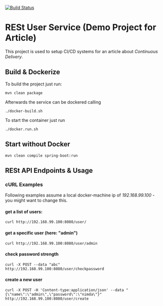 [![Build Status](https://semaphoreci.com/api/v1/projects/7a8148a6-d4f9-490d-99d1-6d2e73a62bc1/684168/badge.svg)](https://semaphoreci.com/cpelka/rest-user-service)

# RESt User Service (Demo Project for Article)

This project is used to setup CI/CD systems for an article about *Continuous Delivery*.

## Build & Dockerize

To build the project just run:

    mvn clean package

Afterwards the service can be dockered calling

    ./docker-build.sh

To start the container just run

    ./docker.run.sh


## Start without Docker

    mvn clean compile spring-boot:run


## RESt API Endpoints & Usage

### cURL Examples

Following examples assume a local docker-machine ip of _192.168.99.100_ - you might want to change this.

#### get a list of users:

    curl http://192.168.99.100:8080/user/

#### get a specific user (here: "admin")

    curl http://192.168.99.100:8080/user/admin

#### check password strength

    curl -X POST --data "abc" http://192.168.99.100:8080/user/checkpassword

#### create a new user

    curl -X POST -H 'Content-type:application/json' --data "{\"name\":\"admin\",\"password\":\"nimda\"}" http://192.168.99.100:8080/user/create
